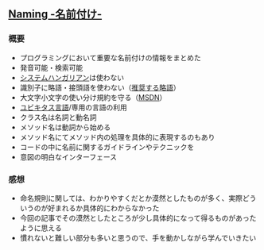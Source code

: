 ## [Naming -名前付け-](https://qiita.com/Koki_jp/items/f3d3e824f98d182d4100)
### 概要
- プログラミングにおいて重要な名前付けの情報をまとめた
- 発音可能・検索可能
- [システムハンガリアン](https://ja.wikipedia.org/wiki/ハンガリアン記法#システムハンガリアン)は使わない
- 識別子に略語・接頭語を使わない（[推奨する略語](https://developer.apple.com/library/mac/documentation/Cocoa/Conceptual/CodingGuidelines/Articles/APIAbbreviations.html#//apple_ref/doc/uid/20001285-BCIHCGAE)）
- 大文字小文字の使い分け規約を守る（[MSDN](http://msdn.microsoft.com/ja-jp/library/ms229043(v=vs.100).aspx)）
- [ユビキタス言語](https://www.ogis-ri.co.jp/otc/hiroba/technical/DDDEssence/chap1.html#UbiquitousLanguage)/専用の言語の利用
- クラス名は名詞と動名詞
- メソッド名は動詞から始める
- メソッド名にてメソッド内の処理を具体的に表現するのもあり
- コードの中に名前に関するガイドラインやテクニックを
- 意図の明白なインターフェース

### 感想
- 命名規則に関しては、わかりやすくだとか漠然としたものが多く、実際どういうのが好まれるか具体的にわからなかった
- 今回の記事でその漠然としたところが少し具体的になって得るものがあったように思える
- 慣れないと難しい部分も多いと思うので、手を動かしながら学んでいきたい
